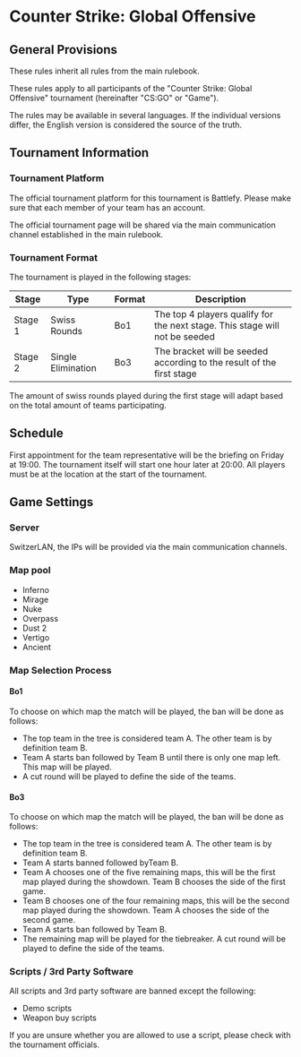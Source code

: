 # Counter Strike: Global Offensive

## General Provisions

These rules inherit all rules from the main rulebook.

These rules apply to all participants of the "Counter Strike: Global Offensive" tournament (hereinafter "CS:GO" or "Game").

The rules may be available in several languages. If the individual versions differ, the English version is considered the source of the truth.

## Tournament Information

### Tournament Platform

The official tournament platform for this tournament is Battlefy.
Please make sure that each member of your team has an account.

The official tournament page will be shared via the main communication channel established in the main rulebook.

### Tournament Format

The tournament is played in the following stages:

| Stage   | Type               | Format | Description                                                                 |
|---------|--------------------|--------|-----------------------------------------------------------------------------|
| Stage 1 | Swiss Rounds       | Bo1    | The top 4 players qualify for the next stage. This stage will not be seeded |
| Stage 2 | Single Elimination | Bo3    | The bracket will be seeded according to the result of the first stage       |

The amount of swiss rounds played during the first stage will adapt based on the total amount of teams participating.

## Schedule

First appointment for the team representative will be the briefing on Friday at 19:00.
The tournament itself will start one hour later at 20:00.
All players must be at the location at the start of the tournament.

## Game Settings

### Server

SwitzerLAN, the IPs will be provided via the main communication channels.

### Map pool

* Inferno
* Mirage
* Nuke
* Overpass
* Dust 2
* Vertigo
* Ancient

### Map Selection Process

#### Bo1

To choose on which map the match will be played, the ban will be done as follows:

* The top team in the tree is considered team A. The other team is by definition team B.
* Team A starts ban followed by Team B until there is only one map left. This map will be played.
* A cut round will be played to define the side of the teams.

#### Bo3

To choose on which map the match will be played, the ban will be done as follows:

* The top team in the tree is considered team A. The other team is by definition team B.
* Team A starts banned followed byTeam B.
* Team A chooses one of the five remaining maps, this will be the first map played during the showdown. Team B chooses the side of the first game.
* Team B chooses one of the four remaining maps, this will be the second map played during the showdown. Team A chooses the side of the second game.
* Team A starts ban followed by Team B.
* The remaining map will be played for the tiebreaker. A cut round will be played to define the side of the teams.

### Scripts / 3rd Party Software

All scripts and 3rd party software are banned except the following:

* Demo scripts
* Weapon buy scripts

If you are unsure whether you are allowed to use a script, please check with the tournament officials.
